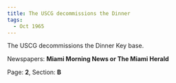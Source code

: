 ```yaml
---  
title: The USCG decommissions the Dinner  
tags:  
  - Oct 1965  
---  
```

  
The USCG decommissions the Dinner Key base.  
  
Newspapers: **Miami Morning News or The Miami Herald**  
  
Page: **2**, Section: **B** 
